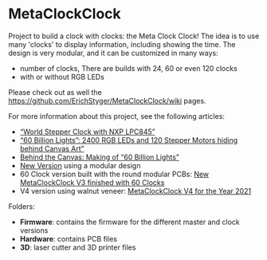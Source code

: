 # MetaClockClock
Project to build a clock with clocks: the Meta Clock Clock!
The idea is to use many 'clocks' to display information, including showing the time. The design is very modular, and it can be customized in many ways:
- number of clocks, There are builds with 24, 60 or even 120 clocks
- with or without RGB LEDs

Please check out as well the https://github.com/ErichStyger/MetaClockClock/wiki pages.

For more information about this project, see the following articles:
-  [“World Stepper Clock with NXP LPC845”](https://mcuoneclipse.com/2019/11/24/world-stepper-clock-with-nxp-lpc845/)
- [“60 Billion Lights”: 2400 RGB LEDs and 120 Stepper Motors hiding behind Canvas Art”](https://mcuoneclipse.com/2020/05/24/60-billion-lights-2400-rgb-leds-and-120-stepper-motors-hiding-behind-canvas-art/)
- [Behind the Canvas: Making of “60 Billion Lights”](https://mcuoneclipse.com/2020/06/07/behind-the-canvas-making-of-60-billion-lights/)
- [New Version](https://mcuoneclipse.com/2020/07/19/new-version/) using a modular design
- 60 Clock version built with the round modular PCBs: [New MetaClockClock V3 finished with 60 Clocks](https://mcuoneclipse.com/2020/12/26/new-metaclockclock-v3-finished-with-60-clocks/)
- V4 version using walnut veneer: [MetaClockClock V4 for the Year 2021](https://mcuoneclipse.com/2021/01/01/metaclockclock-v4-for-the-year-2021/)


Folders:
- **Firmware**: contains the firmware for the different master and clock versions
- **Hardware**: contains PCB files
- **3D**: laser cutter and 3D printer files
